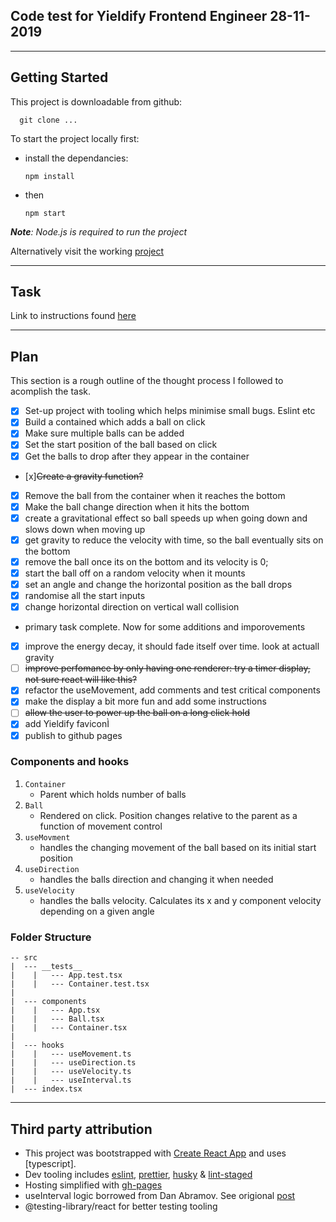 ## Code test for Yieldify Frontend Engineer 28-11-2019

---

## Getting Started

This project is downloadable from github:

      git clone ...

To start the project locally first:

- install the dependancies:

      npm install

- then

      npm start

_**Note**: Node.js is required to run the project_

Alternatively visit the working [project](https://rennzie.github.io/code-test-yieldify-bouncing-balls/)

---

## Task

Link to instructions found [here](https://docs.google.com/document/d/1b21q6uYsMD9wI9aeUq5bvzveKSQW31Y-FRqmJcWy-r0/edit)

---

## Plan

This section is a rough outline of the thought process I followed to acomplish the task.

- [x] Set-up project with tooling which helps minimise small bugs. Eslint etc
- [x] Build a contained which adds a ball on click
- [x] Make sure multiple balls can be added
- [x] Set the start position of the ball based on click
- [x] Get the balls to drop after they appear in the container
- [x]~~Create a gravity function?~~
- [x] Remove the ball from the container when it reaches the bottom
- [x] Make the ball change direction when it hits the bottom
- [x] create a gravitational effect so ball speeds up when going down and slows down when moving up
- [x] get gravity to reduce the velocity with time, so the ball eventually sits on the bottom
- [x] remove the ball once its on the bottom and its velocity is 0;
- [x] start the ball off on a random velocity when it mounts
- [x] set an angle and change the horizontal position as the ball drops
- [x] randomise all the start inputs
- [x] change horizontal direction on vertical wall collision
- primary task complete. Now for some additions and imporovements
- [x] improve the energy decay, it should fade itself over time. look at actuall gravity
- [ ] ~~improve perfomance by only having one renderer: try a timer display, not sure react will like this?~~
- [x] refactor the useMovement, add comments and test critical components
- [x] make the display a bit more fun and add some instructions
- [ ] ~~allow the user to power up the ball on a long click hold~~
- [x] add Yieldify faviconÌ
- [x] publish to github pages

### Components and hooks

1. `Container`
   - Parent which holds number of balls
2. `Ball`
   - Rendered on click. Position changes relative to the parent as a function of movement control
3. `useMovment`
   - handles the changing movement of the ball based on its initial start position
4. `useDirection`
   - handles the balls direction and changing it when needed
5. `useVelocity`
   - handles the balls velocity. Calculates its x and y component velocity depending on a given angle

### Folder Structure

```
-- src
|  --- __tests__
|    |   --- App.test.tsx
|    |   --- Container.test.tsx
|
|  --- components
|    |   --- App.tsx
|    |   --- Ball.tsx
|    |   --- Container.tsx
|
|  --- hooks
|    |   --- useMovement.ts
|    |   --- useDirection.ts
|    |   --- useVelocity.ts
|    |   --- useInterval.ts
|  --- index.tsx
```

---

## Third party attribution

- This project was bootstrapped with [Create React App](https://github.com/facebook/create-react-app) and uses [typescript].
- Dev tooling includes [eslint](https://eslint.org/), [prettier](https://prettier.io/), [husky](https://github.com/typicode/husky) & [lint-staged](https://github.com/okonet/lint-staged)
- Hosting simplified with [gh-pages](https://github.com/tschaub/gh-pages)
- useInterval logic borrowed from Dan Abramov. See origional [post](https://overreacted.io/making-setinterval-declarative-with-react-hooks/)
- @testing-library/react for better testing tooling
